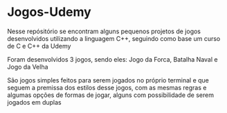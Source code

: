 # Jogos-Udemy

Nesse repósitório se encontram alguns pequenos projetos de jogos desenvolvidos utilizando a linguagem C++, seguindo como base um curso de C e C++ da Udemy

Foram desenvolvidos 3 jogos, sendo eles: Jogo da Forca, Batalha Naval e Jogo da Velha

São jogos simples feitos para serem jogados no próprio terminal e que seguem a premissa dos estilos desse jogos, com as mesmas regras e algumas opções de formas de jogar, alguns com possibilidade de serem jogados em duplas